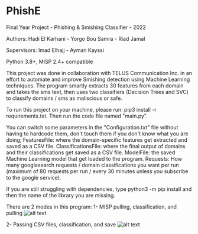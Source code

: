 # PhishE
Final Year Project - Phishing & Smishing Classifier - 2022

Authors: Hadi El Karhani - Yorgo Bou Samra - Riad Jamal

Supervisors: Imad Elhajj - Ayman Kayssi

Python 3.8+, MISP 2.4+ compatible

This project was done in collaboration with TELUS Communication Inc. in an effort to automate and improve Smishing detection using Machine Learning techniques. The program smartly extracts 30 features from each domain and takes the sms text, then uses two classifiers (Decision Trees and SVC) to classify domains / sms as maliscious or safe.

To run this project on your machine, please run: pip3 install -r requirements.txt. Then run the code file named "main.py".

You can switch some parameters in the "Configuration.txt" file without having to hardcode them, don't touch them if you don't know what you are doing; FeaturesFile: where the domain-specific features get extracted and saved as a CSV file. ClassificationsFile: where the final output of domains and their classifications get saved as a CSV file. ModelFile: the saved Machine Learning model that get loaded to the program. Requests: How many googlesearch requests / domain classifications you want per run (maximum of 80 requests per run / every 30 minutes unless you subscribe to the google service).

If you are still struggling with dependencies, type python3 -m pip install and then the name of the library you are missing.

There are 2 modes in this program:
1- MISP pulling, classification, and pulling
![alt text](https://github.com/[HadiElKarhani]/[PhishE]/blob/[branch]/image.jpg?raw=true)

2- Passing CSV files, classification, and save
![alt text](https://github.com/[HadiElKarhani]/[PhishE]/blob/[branch]/image.jpg?raw=true)
